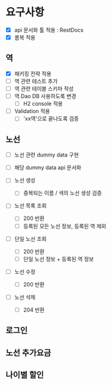 # 요구사항

- [x] api 문서화 툴 적용 : RestDocs
- [x] 롬복 적용
   
## 역
- [x] 패키징 전략 적용
- [ ] 역 관련 테스트 추가
- [ ] 역 관련 테이블 스키마 작성
- [ ] 역 Dao DB 사용하도록 변경
  - [ ] H2 console 적용
   
- [ ] Validation 적용
  - [ ] 'xx역'으로 끝나도록 검증
  
## 노선
- [ ] 노선 관련 dummy data 구현
- [ ] 해당 dummy data api 문서화
  
- [ ] 노선 생성
    - [ ] 중복되는 이름 / 색의 노선 생성 검증
    
- [ ] 노선 목록 조회
  - [ ] 200 반환
  - [ ] 등록된 모든 노선 정보, 등록된 역 제외

- [ ] 단일 노선 조회
  - [ ] 200 반환
  - [ ] 단일 노선 정보 + 등록된 역 정보

- [ ] 노선 수정
  - [ ] 200 반환

- [ ] 노선 삭제
  - [ ] 204 반환
   

## 로그인
## 노선 추가요금
## 나이별 할인